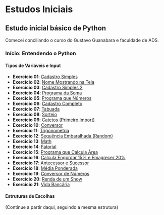 # Estudos Iniciais

## Estudo inicial básico de Python

Comecei conciliando o curso do Gustavo Guanabara e faculdade de ADS.

### Início: Entendendo o Python

#### Tipos de Variáveis e Input

- **Exercício 01**: [Cadastro Simples](https://github.com/Lucasvinipy/come-o-dos-estudos/blob/main/download/script%20python/01.py)
- **Exercício 02**: [Nome Mostrando na Tela](https://github.com/Lucasvinipy/come-o-dos-estudos/blob/main/download/script%20python/02.py)
- **Exercício 03**: [Cadastro Simples 2](https://github.com/Lucasvinipy/come-o-dos-estudos/blob/main/download/script%20python/03.py)
- **Exercício 04**: [Programa da Soma](https://github.com/Lucasvinipy/come-o-dos-estudos/blob/main/download/script%20python/04.py)
- **Exercício 05**: [Programa que Números](https://github.com/Lucasvinipy/come-o-dos-estudos/blob/main/download/script%20python/05.py)
- **Exercício 06**: [Cadastro Completo](https://github.com/Lucasvinipy/come-o-dos-estudos/blob/main/download/script%20python/06.py)
- **Exercício 07**: [Tabuada](https://github.com/Lucasvinipy/come-o-dos-estudos/blob/main/download/script%20python/07.py)
- **Exercício 08**: [Sorteio](https://github.com/Lucasvinipy/come-o-dos-estudos/blob/main/download/script%20python/08.py)
- **Exercício 09**: [Catetos (Primeiro Import)](https://github.com/Lucasvinipy/come-o-dos-estudos/blob/main/download/script%20python/09.py)
- **Exercício 10**: [Conversor](https://github.com/Lucasvinipy/come-o-dos-estudos/blob/main/download/script%20python/10.py)
- **Exercício 11**: [Trigonometria](https://github.com/Lucasvinipy/come-o-dos-estudos/blob/main/download/script%20python/11.py)
- **Exercício 12**: [Sequência Embaralhada (Random)](https://github.com/Lucasvinipy/come-o-dos-estudos/blob/main/download/script%20python/12.py)
- **Exercício 13**: [Math](https://github.com/Lucasvinipy/come-o-dos-estudos/blob/main/download/script%20python/13.py)
- **Exercício 14**: [Fatorial](https://github.com/Lucasvinipy/come-o-dos-estudos/blob/main/download/script%20python/14.py)
- **Exercício 15**: [Programa que Calcula Área](https://github.com/Lucasvinipy/come-o-dos-estudos/blob/main/download/script%20python/15.py)
- **Exercício 16**: [Calcula Engordar 15% e Emagrecer 20%](https://github.com/Lucasvinipy/come-o-dos-estudos/blob/main/download/script%20python/16.py)
- **Exercício 17**: [Antecessor e Sucessor](https://github.com/Lucasvinipy/come-o-dos-estudos/blob/main/download/script%20python/17.py)
- **Exercício 18**: [Média Ponderada](https://github.com/Lucasvinipy/come-o-dos-estudos/blob/main/download/script%20python/18.py)
- **Exercício 19**: [Conversor de Números](https://github.com/Lucasvinipy/come-o-dos-estudos/blob/main/download/script%20python/19.py)
- **Exercício 20**: [Renda de um Show](https://github.com/Lucasvinipy/come-o-dos-estudos/blob/main/download/script%20python/20.py)
- **Exercício 21**: [Vida Bancária](https://github.com/Lucasvinipy/come-o-dos-estudos/blob/main/download/script%20python/21.py)

#### Estruturas de Escolhas

(Continue a partir daqui, seguindo a mesma estrutura)
